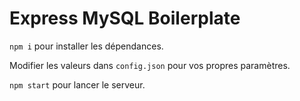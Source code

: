 # Express MySQL Boilerplate

`npm i` pour installer les dépendances.

Modifier les valeurs dans `config.json` pour vos propres paramètres.

`npm start` pour lancer le serveur.